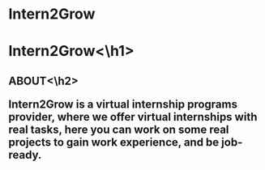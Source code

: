 # Intern2Grow
<h1>Intern2Grow<\h1> <br>
<h2>ABOUT<\h2> <br>
<p>
  Intern2Grow is a virtual internship programs provider, where we offer virtual internships with real tasks, here you can work on some real projects to gain work experience, and be job-ready.
</p>
